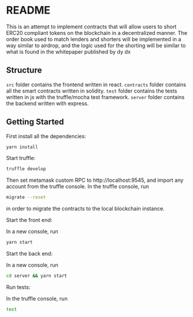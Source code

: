 # README

This is an attempt to implement contracts that will allow users to short ERC20 compliant tokens on the blockchain in a decentralized manner. The order book used to match lenders and shorters will be implemented in a way similar to airdrop, and the logic used for the shorting will be similar to what is found in the whitepaper published by dy dx

## Structure

`src` folder contains the frontend written in react.
`contracts` folder contains all the smart contracts written in solidity.
`test` folder contains the tests written in js with the truffle/mocha test framework.
`server` folder contains the backend written with express.

## Getting Started

First install all the dependencies:

```sh
yarn install
```

Start truffle:

```sh
truffle develop
```

Then set metamask custom RPC to http://localhost:9545, and import any account from the truffle console.
In the truffle console, run
```sh
migrate --reset
```
in order to migrate the contracts to the local blockchain instance.

Start the front end:

In a new console, run

```sh
yarn start
```

Start the back end:

In a new console, run

```sh
cd server && yarn start
```

Run tests:

In the truffle console, run

```sh
test
```